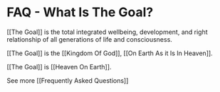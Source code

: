 # FAQ - What Is The Goal?

[[The Goal]] is the total integrated wellbeing, development, and right relationship of all generations of life and consciousness. 

[[The Goal]] is the [[Kingdom Of God]], [[On Earth As it Is In Heaven]]. 

[[The Goal]] is [[Heaven On Earth]]. 

See more [[Frequently Asked Questions]]  